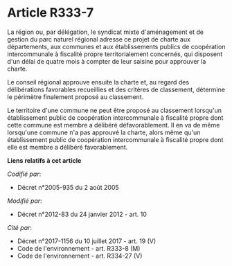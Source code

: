# Article R333-7

La région ou, par délégation, le syndicat mixte d'aménagement et de gestion du parc naturel régional adresse ce projet de
charte aux départements, aux communes et aux établissements publics de coopération intercommunale à fiscalité propre
territorialement concernés, qui disposent d'un délai de quatre mois à compter de leur saisine pour approuver la charte. 

Le conseil régional approuve ensuite la charte et, au regard des délibérations favorables recueillies et des critères de
classement, détermine le périmètre finalement proposé au classement. 

Le territoire d'une commune ne peut être proposé au classement lorsqu'un établissement public de coopération intercommunale à
fiscalité propre dont cette commune est membre a délibéré défavorablement. Il en va de même lorsqu'une commune n'a pas
approuvé la charte, alors même qu'un établissement public de coopération intercommunale à fiscalité propre dont elle est
membre a délibéré favorablement.

**Liens relatifs à cet article**

_Codifié par_:

  - Décret n°2005-935 du 2 août 2005

_Modifié par_:

  - Décret n°2012-83 du 24 janvier 2012 - art. 10

_Cité par_:

  - Décret n°2017-1156 du 10 juillet 2017 - art. 19 (V)
  - Code de l'environnement - art. R333-8 (M)
  - Code de l'environnement - art. R334-27 (V)
